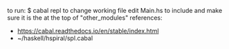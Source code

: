 to run: $ cabal repl
to change working file edit Main.hs to include and make sure it is the at the top of "other_modules"
references:
* https://cabal.readthedocs.io/en/stable/index.html
* ~/haskell/hspiral/spl.cabal
